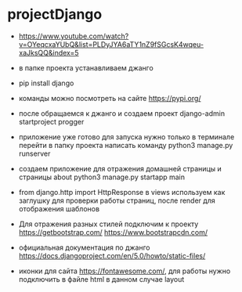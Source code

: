# projectDjango

- https://www.youtube.com/watch?v=OYeqcxaYUbQ&list=PLDyJYA6aTY1nZ9fSGcsK4wqeu-xaJksQQ&index=5
- в папке проекта устанавливаем джанго
- pip install django
- команды можно посмотреть на сайте https://pypi.org/
- после обращаемся к джанго и создаем проект django-admin startproject progger

- приложение уже готово для запуска нужно только в терминале перейти в папку проекта написать команду python3 manage.py runserver 
- создаем приложение для отражения домашней страницы и страницы about python3 manage.py startapp main 
- from django.http import HttpResponse в views используем как заглушку для проверки работы страниц, после render для отображения шаблонов
- Для отражения разных стилей подключим к проекту https://getbootstrap.com/ https://www.bootstrapcdn.com/
- официальная документация по джанго https://docs.djangoproject.com/en/5.0/howto/static-files/
- иконки для сайта https://fontawesome.com/, для работы нужно подключить в файле html в данном случае layout

